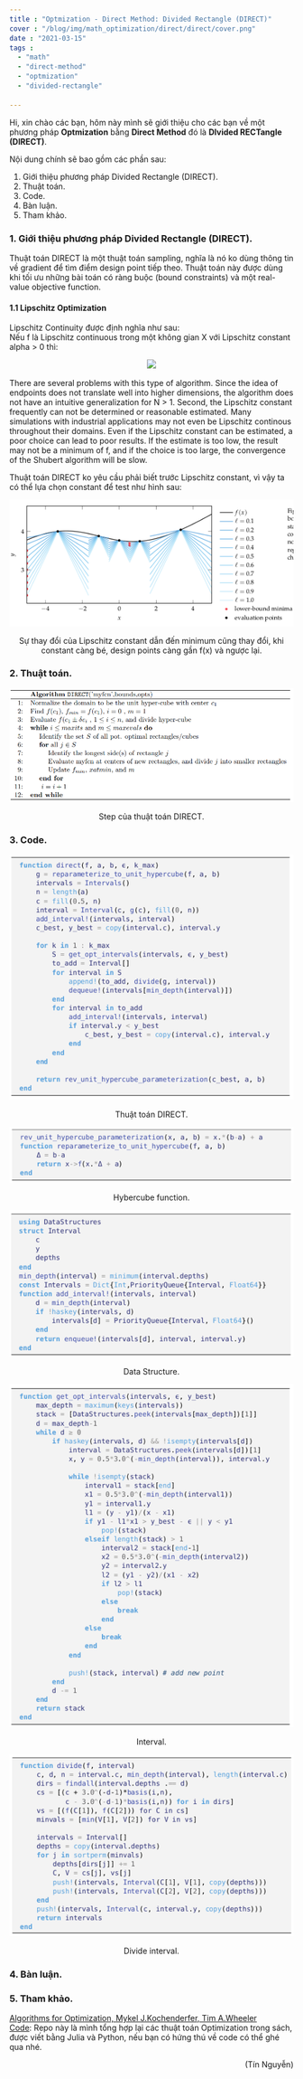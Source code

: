 ```yaml
---
title : "Optmization - Direct Method: Divided Rectangle (DIRECT)"
cover : "/blog/img/math_optimization/direct/direct/cover.png"
date : "2021-03-15"
tags : 
  - "math"
  - "direct-method"
  - "optmization"
  - "divided-rectangle"

---
```


Hi, xin chào các bạn, hôm này mình sẽ giới thiệu cho các bạn về một phương pháp <b>Optmization</b> bằng <b>Direct Method</b> đó là <b>DIvided RECTangle (DIRECT)</b>.

Nội dung chính sẽ bao gồm các phần sau: <br/>

1. Giới thiệu phương pháp Divided Rectangle (DIRECT).
2. Thuật toán.
3. Code.
4. Bàn luận.
5. Tham khảo.



### 1. Giới thiệu phương pháp Divided Rectangle (DIRECT).
Thuật toán DIRECT là một thuật toán sampling, nghĩa là nó ko dùng thông tin về gradient để tìm điểm design point tiếp theo. Thuật toán này được dùng khi tối ưu những bài toán có ràng buộc (bound constraints) và một real-value objective function.

#### 1.1 Lipschitz Optimization
Lipschitz Continuity được định nghĩa như sau:<br/>
Nếu f là Lipschitz continuous trong một không gian X với Lipschitz constant alpha > 0 thì: <br/>
<p align="center">
  <img src="https://render.githubusercontent.com/render/math?math=|f(x)-f(x')| \leq \alpha|x-x'|">
</p>

There are several problems with this type of algorithm. Since the idea of endpoints
does not translate well into higher dimensions, the algorithm does not have an intuitive
generalization for N > 1. Second, the Lipschitz constant frequently can not be determined
or reasonable estimated. Many simulations with industrial applications may not even be
Lipschitz continous throughout their domains. Even if the Lipschitz constant can be estimated, a poor choice can lead to poor results. If the estimate is too low, the result may not
be a minimum of f, and if the choice is too large, the convergence of the Shubert algorithm
will be slow.

Thuật toán DIRECT ko yêu cầu phải biết trước Lipschitz constant, vì vậy ta có thể lựa chọn constant để test như hình sau:
<p align="center">
  <img src="https://github.com/ngthanhtin/blog/blob/master/static/img/math_optimization/direct/direct/lipschitz_constant.png?raw=true">
</p>
<div style="text-align: center">Sự thay đổi của Lipschitz constant dẫn đến minimum cũng thay đổi, khi constant càng bé, design points càng gần f(x) và ngược lại.</div>


### 2. Thuật toán.
<p align="center">
  <img src="https://github.com/ngthanhtin/blog/blob/master/static/img/math_optimization/direct/direct/flow_code.png?raw=true">
</p>
<div style="text-align: center">Step của thuật toán DIRECT.</div>

### 3. Code.
<p align="center">
  <img src="https://github.com/ngthanhtin/blog/blob/master/static/img/math_optimization/direct/direct/main_code.png?raw=true">
</p>
<div style="text-align: center">Thuật toán DIRECT.</div>

<p align="center">
  <img src="https://github.com/ngthanhtin/blog/blob/master/static/img/math_optimization/direct/direct/hybercube.png?raw=true">
</p>
<div style="text-align: center">Hybercube function.</div>

<p align="center">
  <img src="https://github.com/ngthanhtin/blog/blob/master/static/img/math_optimization/direct/direct/data_structure.png?raw=true">
</p>
<div style="text-align: center">Data Structure.</div>

<p align="center">
  <img src="https://github.com/ngthanhtin/blog/blob/master/static/img/math_optimization/direct/direct/opt_interval.png?raw=true">
</p>
<div style="text-align: center">Interval.</div>

<p align="center">
  <img src="https://github.com/ngthanhtin/blog/blob/master/static/img/math_optimization/direct/direct/divide.png?raw=true">
</p>
<div style="text-align: center">Divide interval.</div>


### 4. Bàn luận.



### 5. Tham khảo.
[Algorithms for Optimization, Mykel J.Kochenderfer, Tim A.Wheeler]()<br/>
[Code](https://github.com/ngthanhtin/optimization_algorithm): Repo này là mình tổng hợp lại các thuật toán Optimization trong sách, được viết bằng Julia và Python, nếu bạn có hứng thú về code có thể ghé qua nhé.<br/>

<div style="text-align: right"> (Tín Nguyễn) </div>
